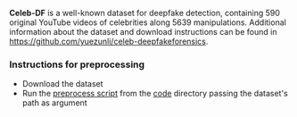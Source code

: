 **Celeb-DF** is a well-known dataset for deepfake detection, containing 590 original YouTube videos of celebrities along 5639 manipulations. Additional information about the dataset and download instructions can be found in <https://github.com/yuezunli/celeb-deepfakeforensics>.

### Instructions for preprocessing

- Download the dataset
- Run the [preprocess script](https://github.com/mever-team/DeepFakeChain/blob/main/code/scripts/preprocess/preprocess_celebdf.sh) from the [code](https://github.com/mever-team/DeepFakeChain/tree/main/code) directory passing the dataset's path as argument

